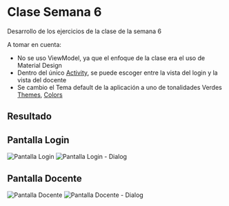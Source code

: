 # Clase Semana 6
Desarrollo de los ejercicios de la clase de la semana 6

A tomar en cuenta:
- No se uso ViewModel, ya que el enfoque de la clase era el uso de Material Design
- Dentro del único [Activity](./app/src/main/java/com/example/clases6/MainActivity.kt), se puede escoger entre la vista del login y la vista del docente
- Se cambio el Tema default de la aplicación a uno de tonalidades Verdes [Themes](./app/src/main/java/com/example/clases6/ui/theme/Theme.kt), [Colors](./app/src/main/java/com/example/clases6/ui/theme/Color.kt)

## Resultado

## Pantalla Login

![Pantalla Login](./docs/login.png)
![Pantalla Login - Dialog](./docs/login_dialog.png)

## Pantalla Docente

![Pantalla Docente](./docs/teacher.png)
![Pantalla Docente - Dialog](./docs/teacher_dialog.png)
